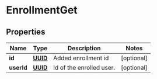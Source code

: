 
# EnrollmentGet

## Properties
Name | Type | Description | Notes
------------ | ------------- | ------------- | -------------
**id** | [**UUID**](UUID.md) | Added enrollment id |  [optional]
**userId** | [**UUID**](UUID.md) | Id of the enrolled user. |  [optional]



